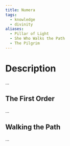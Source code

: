 ```yaml
---
title: Numera
tags:
  - knowledge
  - divinity
aliases:
  - Pillar of Light
  - She Who Walks the Path
  - The Pilgrim
---
```

# Description
...

## The First Order
...

## Walking the Path
...
